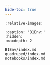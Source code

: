 ```yaml
---
hide-toc: true
---
```


```{include} ../../README.md
:relative-images:
```

```{toctree}
:caption: 'B1Env:'
:hidden:
:maxdepth: 2

B1Env/index.md
quadruped/index.md
notebooks/index.md
```